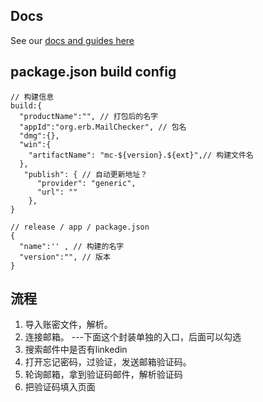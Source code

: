 ## Docs

See our [docs and guides here](https://electron-react-boilerplate.js.org/docs/installation)

## package.json build config

```
// 构建信息
build:{
  "productName":"", // 打包后的名字
  "appId":"org.erb.MailChecker", // 包名
  "dmg":{},
  "win":{
    "artifactName": "mc-${version}.${ext}",// 构建文件名
  },
   "publish": { // 自动更新地址？
      "provider": "generic",
      "url": ""
    },
}

// release / app / package.json
{ 
  "name":'' , // 构建的名字   
  "version":"", // 版本
}
```

## 流程

1. 导入账密文件，解析。
2. 连接邮箱。
   ---下面这个封装单独的入口，后面可以勾选
3. 搜索邮件中是否有linkedin
4. 打开忘记密码，过验证，发送邮箱验证码。
5. 轮询邮箱，拿到验证码邮件，解析验证码
6. 把验证码填入页面
